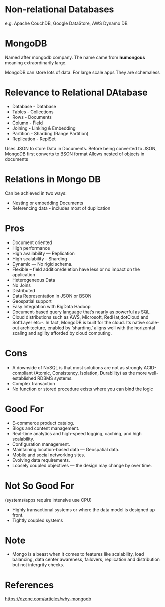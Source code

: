 # Non-relational Databases
e.g. Apache CouchDB, Google DataStore, AWS Dynamo DB

# MongoDB
Named after mongodb company. The name came from **humongous**  meaning extraordinarily large.

MongoDB can store lots of data. For large scale apps
They are schemaless

# Relevance to Relational DAtabase
- Database - Database
- Tables - Collections
- Rows - Documents
- Column - Field
- Joining -	Linking & Embedding
- Partition - Sharding (Range Partition)
- Replication -	ReplSet

Uses JSON to store Data in Documents. Before being converted to JSON, MongoDB first converts to BSON format
Allows nested of objects in documents

# Relations in Mongo DB
Can be achieved in two ways:
- Nesting or embedding Documents
- Referencing data - includes most of duplication

# Pros
- Document oriented
- High performance
- High availability — Replication
- High scalability – Sharding
- Dynamic — No rigid schema.
- Flexible – field addition/deletion have less or no impact on the application
- Heterogeneous Data
- No Joins
- Distributed
- Data Representation in JSON or BSON
- Geospatial support
- Easy Integration with BigData Hadoop
- Document-based query language that’s nearly as powerful as SQL
- Cloud distributions such as AWS, Microsoft, RedHat,dotCloud and SoftLayer etc:-. In fact, MongoDB is built for the cloud. Its native scale-out architecture, enabled by ‘sharding,’ aligns well with the horizontal scaling and agility afforded by cloud computing.

# Cons
- A downside of NoSQL is that most solutions are not as strongly ACID-compliant (Atomic, Consistency, Isolation, Durability) as the more well-established RDBMS systems.
- Complex transaction
- No function or stored procedure exists where you can bind the logic

# Good For
- E-commerce product catalog.
- Blogs and content management.
- Real-time analytics and high-speed logging, caching, and high scalability.
- Configuration management.
- Maintaining location-based data — Geospatial data.
- Mobile and social networking sites.
- Evolving data requirements.
- Loosely coupled objectives — the design may change by over time.

# Not So Good For
(systems/apps require intensive use CPU)
- Highly transactional systems or where the data model is designed up front.
- Tightly coupled systems

# Note
- Mongo is a beast when it comes to features like scalability, load balancing, data center awareness, failovers, replication and distribution but not intergrity checks.

# References
https://dzone.com/articles/why-mongodb